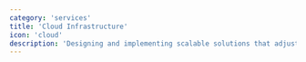 ```yaml
---
category: 'services'
title: 'Cloud Infrastructure'
icon: 'cloud'
description: 'Designing and implementing scalable solutions that adjust on-demand'
---
```

